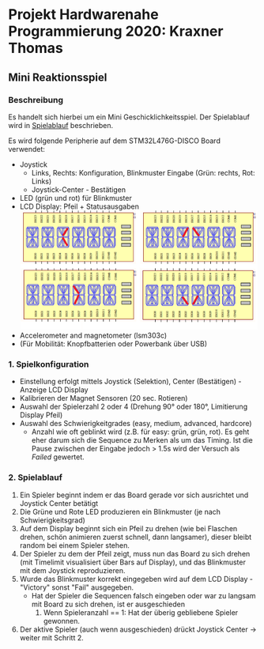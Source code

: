 <!-- omit in toc -->
# Projekt Hardwarenahe Programmierung 2020: Kraxner Thomas

## Mini Reaktionsspiel 

### Beschreibung

Es handelt sich hierbei um ein Mini Geschicklichkeitsspiel. Der Spielablauf wird in [Spielablauf](#2-spielablauf) beschrieben.

Es wird folgende Peripherie auf dem STM32L476G-DISCO Board verwendet:
* Joystick 
  * Links, Rechts: Konfiguration, Blinkmuster Eingabe (Grün: rechts, Rot: Links)
  * Joystick-Center - Bestätigen
* LED (grün und rot) für Blinkmuster
* LCD Display: Pfeil + Statusausgaben
![The Arrow](./Arrow.png)
* Accelerometer and magnetometer (lsm303c)
* (Für Mobilität: Knopfbatterien oder Powerbank über USB)

### 1. Spielkonfiguration

* Einstellung erfolgt mittels Joystick (Selektion), Center (Bestätigen) - Anzeige LCD Display
* Kalibrieren der Magnet Sensoren (20 sec. Rotieren)
* Auswahl der Spielerzahl 2 oder 4 (Drehung 90° oder 180°, Limitierung Display Pfeil)
* Auswahl des Schwierigkeitgrades (easy, medium, advanced, hardcore)
  * Anzahl wie oft geblinkt wird (z.B. für easy: grün, grün, rot). Es geht eher darum sich die Sequence zu Merken als um das Timing. Ist die Pause zwischen der Eingabe jedoch > 1.5s wird der Versuch als *Failed* gewertet.

### 2. Spielablauf

1. Ein Spieler beginnt indem er das Board gerade vor sich ausrichtet und Joystick Center betätigt
2. Die Grüne und Rote LED produzieren ein Blinkmuster (je nach Schwierigkeitsgrad)
3. Auf dem Display beginnt sich ein Pfeil zu drehen (wie bei Flaschen drehen, schön animieren zuerst schnell, dann langsamer), dieser bleibt random bei einem Spieler stehen.
4. Der Spieler zu dem der Pfeil zeigt, muss nun das Board zu sich drehen (mit Timelimit visualisiert über Bars auf Display), und das Blinkmuster mit dem Joystick reproduzieren.
5. Wurde das Blinkmuster korrekt eingegeben wird auf dem LCD Display - "Victory" sonst "Fail" ausgegeben.
   * Hat der Spieler die Sequencen falsch eingeben oder war zu langsam mit Board zu sich drehen, ist er ausgeschieden 
      1. Wenn Spieleranzahl == 1: Hat der überig gebliebene Spieler gewonnen.
6. Der aktive Spieler (auch wenn ausgeschieden) drückt Joystick Center -> weiter mit Schritt 2.
